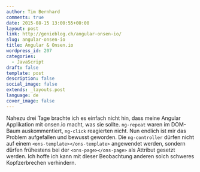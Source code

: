 ```yaml
---
author: Tim Bernhard
comments: true
date: 2015-08-15 13:00:55+00:00
layout: post
link: http://genieblog.ch/angular-onsen-io/
slug: angular-onsen-io
title: Angular & Onsen.io
wordpress_id: 207
categories:
  - JavaScript
draft: false
template: post
description: false
social_image: false
extends: _layouts.post
language: de
cover_image: false
---
```


Nahezu drei Tage brachte ich es einfach nicht hin, dass meine Angular Applikation mit onsen.io macht, was sie sollte. `ng-repeat` waren im DOM-Baum auskommentiert, `ng-click` reagierten nicht. 
Nun endlich ist mir das Problem aufgefallen und bewusst geworden.
Die `ng-controller` dürfen nicht auf einem `<ons-template></ons-template>` angewendet werden, sondern dürfen frühestens bei der `<ons-page></ons-page>` als Attribut gesetzt werden.
Ich hoffe ich kann mit dieser Beobachtung anderen solch schweres Kopfzerbrechen verhindern.
